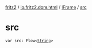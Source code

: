 [fritz2](../../index.md) / [io.fritz2.dom.html](../index.md) / [IFrame](index.md) / [src](./src.md)

# src

`var src: Flow<`[`String`](https://kotlinlang.org/api/latest/jvm/stdlib/kotlin/-string/index.html)`>`